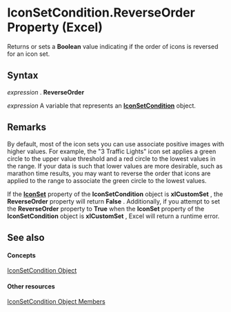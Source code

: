 
# IconSetCondition.ReverseOrder Property (Excel)

Returns or sets a  **Boolean** value indicating if the order of icons is reversed for an icon set.


## Syntax

 _expression_ . **ReverseOrder**

 _expression_ A variable that represents an **[IconSetCondition](e3c4ef69-4d95-87c9-5059-805775288e24.md)** object.


## Remarks

By default, most of the icon sets you can use associate positive images with higher values. For example, the "3 Traffic Lights" icon set applies a green circle to the upper value threshold and a red circle to the lowest values in the range. If your data is such that lower values are more desirable, such as marathon time results, you may want to reverse the order that icons are applied to the range to associate the green circle to the lowest values.

If the  **[IconSet](8e0529d5-1c15-744e-2391-7229bcbcd043.md)** property of the **IconSetCondition** object is **xlCustomSet** , the **ReverseOrder** property will return **False** . Additionally, if you attempt to set the **ReverseOrder** property to **True** when the **IconSet** property of the **IconSetCondition** object is **xlCustomSet** , Excel will return a runtime error.


## See also


#### Concepts


[IconSetCondition Object](e3c4ef69-4d95-87c9-5059-805775288e24.md)
#### Other resources


[IconSetCondition Object Members](5ea20648-be46-7b8b-be31-368fc98329ab.md)
